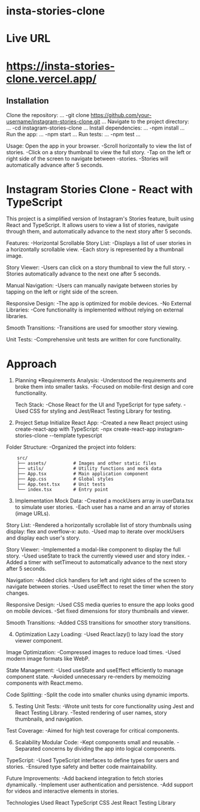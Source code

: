 # insta-stories-clone

# Live URL
# https://insta-stories-clone.vercel.app/

## Installation
Clone the repository:
    ...
    -git clone https://github.com/your-username/instagram-stories-clone.git
    ...
Navigate to the project directory:
    ...
    -cd instagram-stories-clone
    ...
Install dependencies:
    ...
    -npm install
    ...
Run the app:
    ...
    -npm start
    ...
Run tests:
    ...
    -npm test
    ...

Usage:
Open the app in your browser.
    -Scroll horizontally to view the list of stories.
    -Click on a story thumbnail to view the full story.
    -Tap on the left or right side of the screen to navigate between -stories.
    -Stories will automatically advance after 5 seconds. 

# Instagram Stories Clone - React with TypeScript
This project is a simplified version of Instagram's Stories feature, built using React and TypeScript. It allows users to view a list of stories, navigate through them, and automatically advance to the next story after 5 seconds.

Features:
    -Horizontal Scrollable Story List:
    -Displays a list of user stories in a horizontally scrollable view.
    -Each story is represented by a thumbnail image.

Story Viewer:
    -Users can click on a story thumbnail to view the full story.
    -Stories automatically advance to the next one after 5 seconds.

Manual Navigation:
    -Users can manually navigate between stories by tapping on the left or right side of the screen.

Responsive Design:
    -The app is optimized for mobile devices.
    -No External Libraries:
    -Core functionality is implemented without relying on external libraries.

Smooth Transitions:
    -Transitions are used for smoother story viewing.

Unit Tests:
    -Comprehensive unit tests are written for core functionality.

# Approach
1. Planning
    *Requirements Analysis:
        -Understood the requirements and broke them into smaller tasks.
        -Focused on mobile-first design and core functionality.

    Tech Stack:
        -Chose React for the UI and TypeScript for type safety.
        -Used CSS for styling and Jest/React Testing Library for testing.

2. Project Setup
    Initialize React App:
        -Created a new React project using create-react-app with TypeScript:
            -npx create-react-app instagram-stories-clone --template typescript

Folder Structure:
    -Organized the project into folders:

        src/
        ├── assets/          # Images and other static files
        ├── utils/           # Utility functions and mock data
        ├── App.tsx          # Main application component
        ├── App.css          # Global styles
        ├── App.test.tsx     # Unit tests
        └── index.tsx        # Entry point


3. Implementation
    Mock Data:
        -Created a mockUsers array in userData.tsx to simulate user stories.
        -Each user has a name and an array of stories (image URLs).

Story List:
        -Rendered a horizontally scrollable list of story thumbnails using display: flex and overflow-x: auto.
        -Used map to iterate over mockUsers and display each user's story.

Story Viewer:
    -Implemented a modal-like component to display the full story.
    -Used useState to track the currently viewed user and story index.
    -Added a timer with setTimeout to automatically advance to the next story after 5 seconds.

Navigation:
    -Added click handlers for left and right sides of the screen to navigate between stories.
    -Used useEffect to reset the timer when the story changes.

Responsive Design:
    -Used CSS media queries to ensure the app looks good on mobile devices.
    -Set fixed dimensions for story thumbnails and viewer.

Smooth Transitions:
    -Added CSS transitions for smoother story transitions.

4. Optimization
    Lazy Loading:
        -Used React.lazy() to lazy load the story viewer component.

Image Optimization:
     -Compressed images to reduce load times.
     -Used modern image formats like WebP.

State Management:
    -Used useState and useEffect efficiently to manage component state.
    -Avoided unnecessary re-renders by memoizing components with React.memo.

Code Splitting:
    -Split the code into smaller chunks using dynamic imports.

5. Testing
    Unit Tests:
        -Wrote unit tests for core functionality using Jest and React Testing Library.
        -Tested rendering of user names, story thumbnails, and navigation.

Test Coverage:
    -Aimed for high test coverage for critical components.

6. Scalability
    Modular Code:
        -Kept components small and reusable.
        -Separated concerns by dividing the app into logical components.

TypeScript:
    -Used TypeScript interfaces to define types for users and stories.
    -Ensured type safety and better code maintainability.

Future Improvements:
    -Add backend integration to fetch stories dynamically.
    -Implement user authentication and persistence.
    -Add support for videos and interactive elements in stories.

Technologies Used
    React
    TypeScript
    CSS
    Jest
    React Testing Library